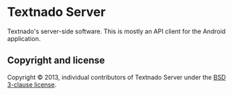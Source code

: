 Textnado Server
===============

Textnado's server-side software. This is mostly an API client for the Android application.

Copyright and license
---------------------

Copyright © 2013, individual contributors of Textnado Server under the [BSD 3-clause license](LICENSE.md).
